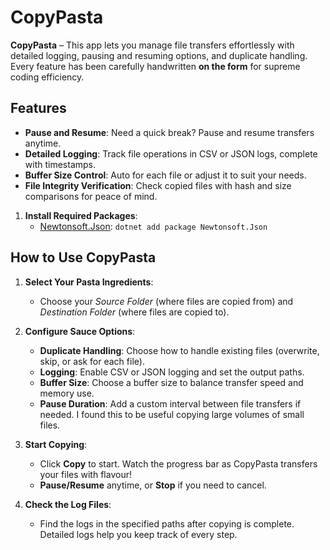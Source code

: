 #  CopyPasta

**CopyPasta** – This app lets you manage file transfers effortlessly with detailed logging, pausing and resuming options, and duplicate handling. Every feature has been carefully handwritten **on the form** for supreme coding efficiency. 
##  Features

- **Pause and Resume**: Need a quick break? Pause and resume transfers anytime.
- **Detailed Logging**: Track file operations in CSV or JSON logs, complete with timestamps.
- **Buffer Size Control**: Auto for each file or adjust it to suit your needs.
- **File Integrity Verification**: Check copied files with hash and size comparisons for peace of mind.

1. **Install Required Packages**:
   - [Newtonsoft.Json](https://www.nuget.org/packages/Newtonsoft.Json): `dotnet add package Newtonsoft.Json`

##  How to Use CopyPasta

1. **Select Your Pasta Ingredients**:
   - Choose your *Source Folder* (where files are copied from) and *Destination Folder* (where files are copied to).

2. **Configure Sauce Options**:
   - **Duplicate Handling**: Choose how to handle existing files (overwrite, skip, or ask for each file).
   - **Logging**: Enable CSV or JSON logging and set the output paths.
   - **Buffer Size**: Choose a buffer size to balance transfer speed and memory use.
   - **Pause Duration**: Add a custom interval between file transfers if needed. I found this to be useful copying large volumes of small files.

3. **Start Copying**:
   - Click **Copy** to start. Watch the progress bar as CopyPasta transfers your files with flavour!
   - **Pause/Resume** anytime, or **Stop** if you need to cancel.

4. **Check the Log Files**:
   - Find the logs in the specified paths after copying is complete. Detailed logs help you keep track of every step.

